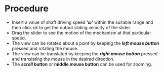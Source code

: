 # Procedure
- Insert a value of shaft driving speed ***'ω'*** within the suitable range and then click ok to get the output sliding velocity of the slider.
- Drag the slider to see the motion of the mechanism at that particular speed.
- The view can be rotated about a point by keeping the ***left mouse button*** pressed and rotating the mouse.
- The view can be translated by keeping the ***right mouse button*** pressed and translating the mouse in the desired direction.
- The ***scroll button*** or **middle mouse button** can be used for zooming.